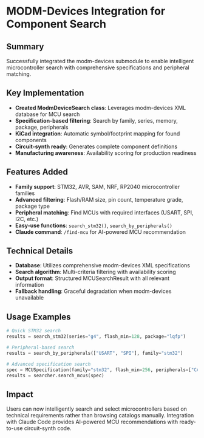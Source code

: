 # MODM-Devices Integration for Component Search

## Summary
Successfully integrated the modm-devices submodule to enable intelligent microcontroller search with comprehensive specifications and peripheral matching.

## Key Implementation
- **Created ModmDeviceSearch class**: Leverages modm-devices XML database for MCU search
- **Specification-based filtering**: Search by family, series, memory, package, peripherals
- **KiCad integration**: Automatic symbol/footprint mapping for found components
- **Circuit-synth ready**: Generates complete component definitions
- **Manufacturing awareness**: Availability scoring for production readiness

## Features Added
- **Family support**: STM32, AVR, SAM, NRF, RP2040 microcontroller families
- **Advanced filtering**: Flash/RAM size, pin count, temperature grade, package type
- **Peripheral matching**: Find MCUs with required interfaces (USART, SPI, I2C, etc.)
- **Easy-use functions**: `search_stm32()`, `search_by_peripherals()`
- **Claude command**: `/find-mcu` for AI-powered MCU recommendation

## Technical Details
- **Database**: Utilizes comprehensive modm-devices XML specifications
- **Search algorithm**: Multi-criteria filtering with availability scoring
- **Output format**: Structured MCUSearchResult with all relevant information
- **Fallback handling**: Graceful degradation when modm-devices unavailable

## Usage Examples
```python
# Quick STM32 search
results = search_stm32(series="g4", flash_min=128, package="lqfp")

# Peripheral-based search  
results = search_by_peripherals(["USART", "SPI"], family="stm32")

# Advanced specification search
spec = MCUSpecification(family="stm32", flash_min=256, peripherals=["CAN"])
results = searcher.search_mcus(spec)
```

## Impact
Users can now intelligently search and select microcontrollers based on technical requirements rather than browsing catalogs manually. Integration with Claude Code provides AI-powered MCU recommendations with ready-to-use circuit-synth code.